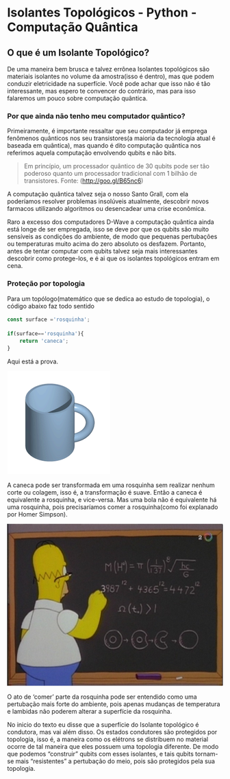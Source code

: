 

# Isolantes Topológicos - Python - Computação Quântica

## O que é um Isolante Topológico?

De uma maneira bem brusca e talvez errônea Isolantes topológicos são materiais  isolantes no volume da amostra(isso é dentro), mas que podem conduzir eletricidade na superfície. Você pode achar que isso não é tão interessante, mas espero te convencer do contrário, mas para isso falaremos um pouco sobre computação quântica.

### Por que ainda não tenho meu computador quântico?

Primeiramente, é importante ressaltar que seu computador já emprega fenômenos quânticos nos seu transistores(a maioria da tecnologia atual é baseada em quântica), mas quando é dito computação quântica nos referimos aquela computação envolvendo qubits e não bits. 

> Em princípio, um processador quântico de 30 qubits pode ser tão poderoso quanto um processador tradicional com 1 bilhão de transistores. Fonte: (http://goo.gl/B65nc6)

A computação quântica talvez seja o nosso Santo Grall, com ela poderíamos resolver problemas insolúveis atualmente, descobrir novos farmacos utilizando algoritmos ou desencadear uma crise econômica.

Raro a excesso dos computadores D-Wave a computação quântica ainda está longe de ser empregada, isso se deve por que os qubits são muito sensíveis as condições do ambiente, de modo que pequenas pertubações ou temperaturas muito acima do zero absoluto os desfazem. Portanto, antes de tentar computar com qubits talvez seja mais interessantes descobrir como protege-los, e é ai que os isolantes topológicos entram em cena.

### Proteção por topologia

Para um topólogo(matemático que se dedica ao estudo de topologia), o código abaixo faz todo sentido
```javascript
const surface ='rosquinha';

if(surface=='rosquinha'){
	return 'caneca';
}
```
Aqui está a prova.

![](readme/mugToTorus.gif)

A caneca pode ser transformada em uma rosquinha sem realizar nenhum corte ou colagem, isso é, a transformação é suave. Então a caneca é equivalente a rosquinha, e vice-versa. Mas uma bola não é equivalente há uma rosquinha, pois precisaríamos comer a rosquinha(como foi explanado por Homer Simpson).

![Homer Simpson, topólogo, descobridor da massa do boso de Higgs-Anderson](readme/homer.jpg)


O ato de ‘comer’ parte da rosquinha pode ser entendido como uma pertubação mais forte do ambiente, pois apenas mudanças de temperatura e lambidas não poderem alterar a superfície da rosquinha.


No inicio do texto eu disse que a  superfície do Isolante topológico é condutora, mas vai além disso. Os  estados condutores são protegidos por topologia, isso é,  a  maneira como os elétrons se distribuem no material ocorre de tal maneira que eles possuem uma topologia diferente. De modo que podemos “construir” qubits com esses isolantes, e tais qubits tornam-se mais “resistentes” a pertubação do meio, pois são protegidos pela sua topologia.


















